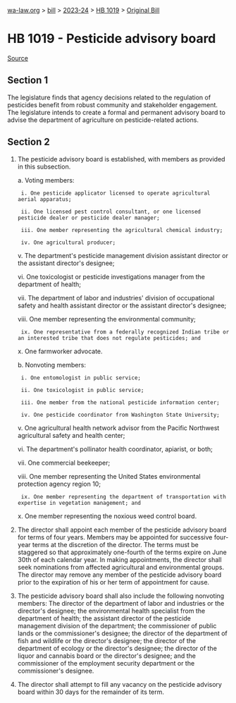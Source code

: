 [wa-law.org](/) > [bill](/bill/) > [2023-24](/bill/2023-24/) > [HB 1019](/bill/2023-24/hb/1019/) > [Original Bill](/bill/2023-24/hb/1019/1/)

# HB 1019 - Pesticide advisory board

[Source](http://lawfilesext.leg.wa.gov/biennium/2023-24/Pdf/Bills/House%20Bills/1019.pdf)

## Section 1
The legislature finds that agency decisions related to the regulation of pesticides benefit from robust community and stakeholder engagement. The legislature intends to create a formal and permanent advisory board to advise the department of agriculture on pesticide-related actions.

## Section 2
1. The pesticide advisory board is established, with members as provided in this subsection.

    a. Voting members:

        i. One pesticide applicator licensed to operate agricultural aerial apparatus;

        ii. One licensed pest control consultant, or one licensed pesticide dealer or pesticide dealer manager;

        iii. One member representing the agricultural chemical industry;

        iv. One agricultural producer;

    v. The department's pesticide management division assistant director or the assistant director's designee;

    vi. One toxicologist or pesticide investigations manager from the department of health;

    vii. The department of labor and industries' division of occupational safety and health assistant director or the assistant director's designee;

    viii. One member representing the environmental community;

        ix. One representative from a federally recognized Indian tribe or an interested tribe that does not regulate pesticides; and

    x. One farmworker advocate.

    b. Nonvoting members:

        i. One entomologist in public service;

        ii. One toxicologist in public service;

        iii. One member from the national pesticide information center;

        iv. One pesticide coordinator from Washington State University;

    v. One agricultural health network advisor from the Pacific Northwest agricultural safety and health center;

    vi. The department's pollinator health coordinator, apiarist, or both;

    vii. One commercial beekeeper;

    viii. One member representing the United States environmental protection agency region 10;

        ix. One member representing the department of transportation with expertise in vegetation management; and

    x. One member representing the noxious weed control board.

2. The director shall appoint each member of the pesticide advisory board for terms of four years. Members may be appointed for successive four-year terms at the discretion of the director. The terms must be staggered so that approximately one-fourth of the terms expire on June 30th of each calendar year. In making appointments, the director shall seek nominations from affected agricultural and environmental groups. The director may remove any member of the pesticide advisory board prior to the expiration of his or her term of appointment for cause.

3. The pesticide advisory board shall also include the following nonvoting members: The director of the department of labor and industries or the director's designee; the environmental health specialist from the department of health; the assistant director of the pesticide management division of the department; the commissioner of public lands or the commissioner's designee; the director of the department of fish and wildlife or the director's designee; the director of the department of ecology or the director's designee; the director of the liquor and cannabis board or the director's designee; and the commissioner of the employment security department or the commissioner's designee.

4. The director shall attempt to fill any vacancy on the pesticide advisory board within 30 days for the remainder of its term.
